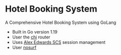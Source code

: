 # Hotel Booking System

A Comprehensive Hotel Booking System using GoLang

-   Built in Go version 1.19
-   User the [chi](github.com/go-chi/chi) router
-   Uses [Alex Edwards SCS](github.com/alexedwards/scs/v2) session management
-   User [nosurf](github.com/justinas/nosurf)
